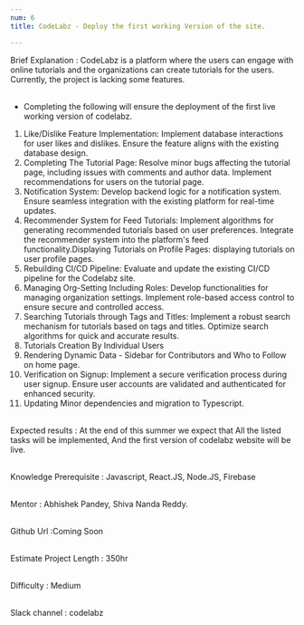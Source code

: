```yaml
---
num: 6
title: CodeLabz - Deploy the first working Version of the site.

---
```


Brief Explanation
: CodeLabz is a platform where the users can engage with online tutorials and the organizations can create tutorials for the users. Currently, the project is lacking some features. 
<br><br>
+ Completing the following will ensure the deployment of the first live working version of codelabz.

1. Like/Dislike Feature Implementation:
Implement database interactions for user likes and dislikes.
Ensure the feature aligns with the existing database design.
2. Completing The Tutorial Page:
Resolve minor bugs affecting the tutorial page, including issues with comments and author data.
Implement recommendations for users on the tutorial page.
3. Notification System:
Develop backend logic for a notification system.
Ensure seamless integration with the existing platform for real-time updates.
4. Recommender System for Feed Tutorials:
Implement algorithms for generating recommended tutorials based on user preferences.
Integrate the recommender system into the platform's feed functionality.Displaying Tutorials on Profile Pages: displaying tutorials on user profile pages.
6. Rebuilding CI/CD Pipeline:
Evaluate and update the existing CI/CD pipeline for the Codelabz site.
7. Managing Org-Setting Including Roles:
Develop functionalities for managing organization settings.
Implement role-based access control to ensure secure and controlled access.
8. Searching Tutorials through Tags and Titles:
Implement a robust search mechanism for tutorials based on tags and titles.
Optimize search algorithms for quick and accurate results.
9. Tutorials Creation By Individual Users
10. Rendering Dynamic Data - Sidebar for Contributors and Who to Follow on home page.
11. Verification on Signup: Implement a secure verification process during user signup.
Ensure user accounts are validated and authenticated for enhanced security.
12. Updating Minor dependencies and migration to Typescript.
<br><br>

Expected results
: At the end of this summer we expect that All the listed tasks will be implemented, And the first version of codelabz website will be live.
<br><br>

Knowledge Prerequisite
: Javascript, React.JS, Node.JS, Firebase
<br><br>

Mentor
: Abhishek Pandey, Shiva Nanda Reddy.
<br><br>

Github Url
:Coming Soon
<br><br>

Estimate Project Length
: 350hr
<br><br>

Difficulty
:  Medium
<br><br>

Slack channel
: codelabz
<br><br>